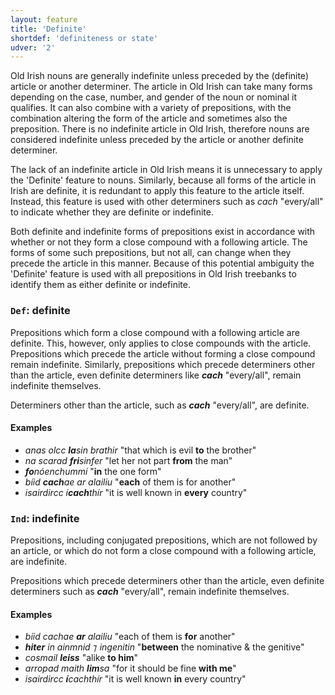 ```yaml
---
layout: feature
title: 'Definite'
shortdef: 'definiteness or state'
udver: '2'
---
```


Old Irish nouns are generally indefinite unless preceded by the (definite) article or another determiner. The article in Old Irish can take many forms depending on the case, number, and gender of the noun or nominal it qualifies. It can also combine with a variety of prepositions, with the combination altering the form of the article and sometimes also the preposition. There is no indefinite article in Old Irish, therefore nouns are considered indefinite unless preceded by the article or another definite determiner.

The lack of an indefinite article in Old Irish means it is unnecessary to apply the 'Definite' feature to nouns. Similarly, because all forms of the article in Irish are definite, it is redundant to apply this feature to the article itself. Instead, this feature is used with other determiners such as _cach_ "every/all" to indicate whether they are definite or indefinite.

Both definite and indefinite forms of prepositions exist in accordance with whether or not they form a close compound with a following article. The forms of some such prepositions, but not all, can change when they precede the article in this manner. Because of this potential ambiguity the 'Definite' feature is used with all prepositions in Old Irish treebanks to identify them as either definite or indefinite.

### <a name="Def">`Def`</a>: definite

Prepositions which form a close compound with a following article are definite. This, however, only applies to close compounds with the article. Prepositions which precede the article without forming a close compound remain indefinite. Similarly, prepositions which precede determiners other than the article, even definite determiners like _<b>cach</b>_ "every/all", remain indefinite themselves.

Determiners other than the article, such as _<b>cach</b>_ "every/all", are definite.

#### Examples

* _anas olcc <b>la</b>sin brathir_ "that which is evil <b>to</b> the brother"
* _na scarad <b>fri</b>sinfer_ "let her not part <b>from</b> the man"
* _<b>fo</b>nóenchummi_ "<b>in</b> the one form"
* _bíid <b>cach</b>ae ar alailiu_ "<b>each</b> of them is for another"
* _isairdircc í<b>cach</b>thír_ "it is well known in <b>every</b> country"

### <a name="Ind">`Ind`</a>: indefinite

Prepositions, including conjugated prepositions, which are not followed by an article, or which do not form a close compound with a following article, are indefinite.

Prepositions which precede determiners other than the article, even definite determiners such as _<b>cach</b>_ "every/all", remain indefinite themselves.

#### Examples

* _bíid cachae <b>ar</b> alailiu_ "each of them is <b>for</b> another"
* _<b>hiter</b> in ainmnid ⁊ ingenitin_ "<b>between</b> the nominative & the genitive"
* _cosmail <b>leiss</b>_ "alike <b>to him</b>"
* _arropad maith <b>lim</b>sa_ "for it should be fine <b>with me</b>"
* _isairdircc <b>í</b>cachthír_ "it is well known <b>in</b> every country"

